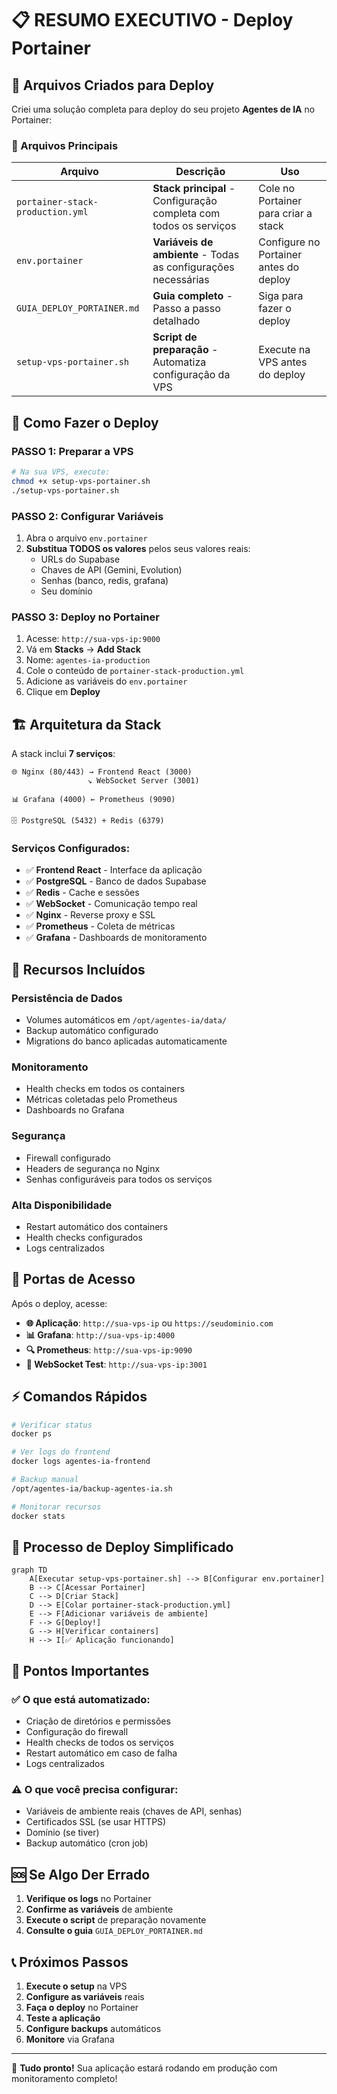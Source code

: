 # 📋 RESUMO EXECUTIVO - Deploy Portainer

## 🎯 Arquivos Criados para Deploy

Criei uma solução completa para deploy do seu projeto **Agentes de IA** no Portainer:

### 📁 Arquivos Principais

| Arquivo | Descrição | Uso |
|---------|-----------|-----|
| `portainer-stack-production.yml` | **Stack principal** - Configuração completa com todos os serviços | Cole no Portainer para criar a stack |
| `env.portainer` | **Variáveis de ambiente** - Todas as configurações necessárias | Configure no Portainer antes do deploy |
| `GUIA_DEPLOY_PORTAINER.md` | **Guia completo** - Passo a passo detalhado | Siga para fazer o deploy |
| `setup-vps-portainer.sh` | **Script de preparação** - Automatiza configuração da VPS | Execute na VPS antes do deploy |

## 🚀 Como Fazer o Deploy

### **PASSO 1: Preparar a VPS**
```bash
# Na sua VPS, execute:
chmod +x setup-vps-portainer.sh
./setup-vps-portainer.sh
```

### **PASSO 2: Configurar Variáveis**
1. Abra o arquivo `env.portainer`
2. **Substitua TODOS os valores** pelos seus valores reais:
   - URLs do Supabase
   - Chaves de API (Gemini, Evolution)
   - Senhas (banco, redis, grafana)
   - Seu domínio

### **PASSO 3: Deploy no Portainer**
1. Acesse: `http://sua-vps-ip:9000`
2. Vá em **Stacks** → **Add Stack**
3. Nome: `agentes-ia-production`
4. Cole o conteúdo de `portainer-stack-production.yml`
5. Adicione as variáveis do `env.portainer`
6. Clique em **Deploy**

## 🏗️ Arquitetura da Stack

A stack inclui **7 serviços**:

```
🌐 Nginx (80/443) → Frontend React (3000)
                 ↘ WebSocket Server (3001)
                 
📊 Grafana (4000) ← Prometheus (9090)
                 
🗄️ PostgreSQL (5432) + Redis (6379)
```

### **Serviços Configurados:**

- ✅ **Frontend React** - Interface da aplicação
- ✅ **PostgreSQL** - Banco de dados Supabase
- ✅ **Redis** - Cache e sessões
- ✅ **WebSocket** - Comunicação tempo real
- ✅ **Nginx** - Reverse proxy e SSL
- ✅ **Prometheus** - Coleta de métricas
- ✅ **Grafana** - Dashboards de monitoramento

## 🔧 Recursos Incluídos

### **Persistência de Dados**
- Volumes automáticos em `/opt/agentes-ia/data/`
- Backup automático configurado
- Migrations do banco aplicadas automaticamente

### **Monitoramento**
- Health checks em todos os containers
- Métricas coletadas pelo Prometheus
- Dashboards no Grafana

### **Segurança**
- Firewall configurado
- Headers de segurança no Nginx
- Senhas configuráveis para todos os serviços

### **Alta Disponibilidade**
- Restart automático dos containers
- Health checks configurados
- Logs centralizados

## 📱 Portas de Acesso

Após o deploy, acesse:

- **🌐 Aplicação**: `http://sua-vps-ip` ou `https://seudominio.com`
- **📊 Grafana**: `http://sua-vps-ip:4000`
- **🔍 Prometheus**: `http://sua-vps-ip:9090`
- **🔌 WebSocket Test**: `http://sua-vps-ip:3001`

## ⚡ Comandos Rápidos

```bash
# Verificar status
docker ps

# Ver logs do frontend
docker logs agentes-ia-frontend

# Backup manual
/opt/agentes-ia/backup-agentes-ia.sh

# Monitorar recursos
docker stats
```

## 🔄 Processo de Deploy Simplificado

```mermaid
graph TD
    A[Executar setup-vps-portainer.sh] --> B[Configurar env.portainer]
    B --> C[Acessar Portainer]
    C --> D[Criar Stack]
    D --> E[Colar portainer-stack-production.yml]
    E --> F[Adicionar variáveis de ambiente]
    F --> G[Deploy!]
    G --> H[Verificar containers]
    H --> I[✅ Aplicação funcionando]
```

## 🎯 Pontos Importantes

### **✅ O que está automatizado:**
- Criação de diretórios e permissões
- Configuração do firewall
- Health checks de todos os serviços
- Restart automático em caso de falha
- Logs centralizados

### **⚠️ O que você precisa configurar:**
- Variáveis de ambiente reais (chaves de API, senhas)
- Certificados SSL (se usar HTTPS)
- Domínio (se tiver)
- Backup automático (cron job)

## 🆘 Se Algo Der Errado

1. **Verifique os logs** no Portainer
2. **Confirme as variáveis** de ambiente
3. **Execute o script** de preparação novamente
4. **Consulte o guia** `GUIA_DEPLOY_PORTAINER.md`

## 📞 Próximos Passos

1. **Execute o setup** na VPS
2. **Configure as variáveis** reais
3. **Faça o deploy** no Portainer
4. **Teste a aplicação**
5. **Configure backups** automáticos
6. **Monitore** via Grafana

---

🎉 **Tudo pronto!** Sua aplicação estará rodando em produção com monitoramento completo! 